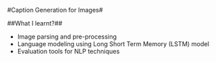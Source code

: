 
#Caption Generation for Images#

##What I learnt?##
- Image parsing and pre-processing
- Language modeling using Long Short Term Memory (LSTM) model
- Evaluation tools for NLP techniques
